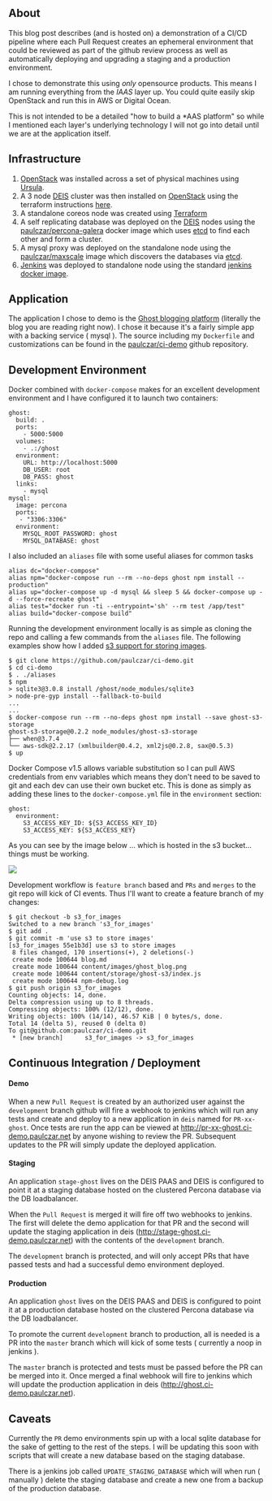 ## About

This blog post describes (and is hosted on) a demonstration of a CI/CD pipeline where each Pull Request creates an ephemeral environment that could be reviewed as part of the github review process as well as automatically deploying and upgrading a staging and a production environment.

I chose to demonstrate this using _only_ opensource products. This means I am running everything from the _IAAS_ layer up. You could quite easily skip OpenStack and run this in AWS or Digital Ocean.

This is not intended to be a detailed "how to build a *AAS platform" so while I mentioned each layer's underlying technology I will not go into detail until we are at the application itself.

## Infrastructure

1. [OpenStack](http://www.openstack.org/) was installed across a set of physical machines using [Ursula](https://github.com/blueboxgroup/ursula).
2. A 3 node [DEIS](http://deis.io/)
 cluster was then installed on [OpenStack](http://www.openstack.org/) using the terraform instructions [here](https://github.com/paulczar/deis/tree/openstack_provision_script/contrib/openstack).
3. A standalone coreos node was created using [Terraform](https://terraform.io/) 
4. A self replicating database was deployed on the [DEIS](http://deis.io/) nodes using the [paulczar/percona-galera](https://github.com/paulczar/docker-percona_galera) docker image which uses [etcd](https://coreos.com/etcd/) to find each other and form a cluster.
5. A mysql proxy was deployed on the standalone node using the [paulczar/maxscale](https://hub.docker.com/r/paulczar/maxscale/) image which discovers the databases via [etcd](https://coreos.com/etcd/).
6. [Jenkins](http://jenkins-ci.org/) was deployed to standalone node using the standard [jenkins docker image](https://hub.docker.com/_/jenkins/).

## Application

The application I chose to demo is the [Ghost blogging platform](https://ghost.org/download/) (literally the blog you are reading right now).   I chose it because it's a fairly simple app with a backing service ( mysql ).  The source including my `Dockerfile` and customizations can be found in the [paulczar/ci-demo](https://github.com/paulczar/ci-demo) github repository.

## Development Environment

Docker combined with `docker-compose` makes for an excellent development environment and I have configured it to launch two containers:

```
ghost:
  build: .
  ports:
    - 5000:5000
  volumes:
    - .:/ghost
  environment:
    URL: http://localhost:5000
    DB_USER: root
    DB_PASS: ghost
  links:
    - mysql
mysql:
  image: percona
  ports:
   - "3306:3306"
  environment:
    MYSQL_ROOT_PASSWORD: ghost
    MYSQL_DATABASE: ghost
```

I also included an `aliases` file with some useful aliases for common tasks

```
alias dc="docker-compose"
alias npm="docker-compose run --rm --no-deps ghost npm install --production"
alias up="docker-compose up -d mysql && sleep 5 && docker-compose up -d --force-recreate ghost"
alias test="docker run -ti --entrypoint='sh' --rm test /app/test"
alias build="docker-compose build"
```

Running the development environment locally is as simple as cloning the repo and calling a few commands from the `aliases` file.  The following examples show how I added [s3 support for storing images](https://www.npmjs.com/package/ghost-s3-storage).

```
$ git clone https://github.com/paulczar/ci-demo.git
$ cd ci-demo
$ . ./aliases
$ npm
> sqlite3@3.0.8 install /ghost/node_modules/sqlite3
> node-pre-gyp install --fallback-to-build
...
...
$ docker-compose run --rm --no-deps ghost npm install --save ghost-s3-storage
ghost-s3-storage@0.2.2 node_modules/ghost-s3-storage
├── when@3.7.4
└── aws-sdk@2.2.17 (xmlbuilder@0.4.2, xml2js@0.2.8, sax@0.5.3)
$ up
```

Docker Compose v1.5 allows variable substitution so I can pull AWS credentials from env variables which means they don't need to be saved to git and each dev can use their own bucket etc.  This is done as simply as adding these lines to the `docker-compose.yml` file in the `environment` section:

```
ghost:
  environment:
    S3_ACCESS_KEY_ID: ${S3_ACCESS_KEY_ID}
    S3_ACCESS_KEY: ${S3_ACCESS_KEY}
```

As you can see by the image below ... which is hosted in the s3 bucket... things must be working.

![](https://ci-demo-ghost-images.s3.amazonaws.com/2015/Nov/ghost_blog-1447652183265.png)


Development workflow is `feature branch` based and `PRs` and `merges` to the git repo will kick of CI events.  Thus I'll want to create a feature branch of my changes:

```
$ git checkout -b s3_for_images
Switched to a new branch 's3_for_images'
$ git add .
$ git commit -m 'use s3 to store images'
[s3_for_images 55e1b3d] use s3 to store images
 8 files changed, 170 insertions(+), 2 deletions(-)
 create mode 100644 blog.md
 create mode 100644 content/images/ghost_blog.png
 create mode 100644 content/storage/ghost-s3/index.js
 create mode 100644 npm-debug.log
$ git push origin s3_for_images 
Counting objects: 14, done.
Delta compression using up to 8 threads.
Compressing objects: 100% (12/12), done.
Writing objects: 100% (14/14), 46.57 KiB | 0 bytes/s, done.
Total 14 (delta 5), reused 0 (delta 0)
To git@github.com:paulczar/ci-demo.git
 * [new branch]      s3_for_images -> s3_for_images
```

## Continuous Integration / Deployment

#### Demo

When a new `Pull Request` is created by an authorized user against the `development` branch github will fire a webhook to jenkins which will run any tests and create and deploy to a new application in `deis` named for `PR-xx-ghost`.  Once tests are run the app can be viewed at http://pr-xx-ghost.ci-demo.paulczar.net by anyone wishing to review the PR.  Subsequent updates to the PR will simply update the deployed application.

#### Staging

An application `stage-ghost` lives on the DEIS PAAS and DEIS is configured to point it at a staging database hosted on the clustered Percona database via the DB loadbalancer.

When the `Pull Request` is merged it will fire off two webhooks to jenkins.  The first will delete the demo application for that PR and the second will update the staging application in deis (http://stage-ghost.ci-demo.paulczar.net) with the contents of the `development` branch.

The `development` branch is protected, and will only accept PRs that have passed tests and had a successful demo environment deployed.

#### Production

An application `ghost` lives on the DEIS PAAS and DEIS is configured to point it at a production database hosted on the clustered Percona database via the DB loadbalancer.

To promote the current `development` branch to production, all is needed is a PR into the `master` branch which will kick of some tests ( currently a noop in jenkins ).

The `master` branch is protected and tests must be passed before the PR can be merged into it.  Once merged a final webhook will fire to jenkins which will update the production application in deis (http://ghost.ci-demo.paulczar.net).

## Caveats

Currently the `PR` demo environments spin up with a local sqlite database for the sake of getting to the rest of the steps.  I will be updating this soon with scripts that will create a new database based on the staging database.

There is a jenkins job called `UPDATE_STAGING_DATABASE` which will when run ( manually ) delete the staging database and create a new one from a backup of the production database. 

